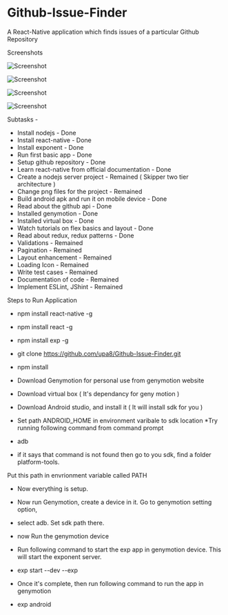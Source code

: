 # Github-Issue-Finder
A React-Native application which finds issues of a particular Github Repository


Screenshots 

![Screenshot](screenshots/1.jpeg)

![Screenshot](screenshots/2.jpeg)

![Screenshot](screenshots/3.jpeg)

![Screenshot](screenshots/4.jpeg)



Subtasks -

* Install nodejs - Done
* Install react-native - Done
* Install exponent - Done
* Run first basic app - Done
* Setup github repository - Done
* Learn react-native from official documentation - Done
* Create a nodejs server project - Remained ( Skipper two tier architecture )
* Change png files for the project - Remained
* Build android apk and run it on mobile device - Done
* Read about the github api - Done
* Installed genymotion - Done
* Installed virtual box - Done
* Watch tutorials on flex basics and layout - Done
* Read about redux, redux patterns - Done
* Validations - Remained
* Pagination - Remained
* Layout enhancement - Remained
* Loading Icon - Remained 
* Write test cases - Remained
* Documentation of code - Remained 
* Implement ESLint, JShint - Remained   


Steps to Run Application 

* npm install react-native -g
* npm install react -g
* npm install exp -g 
* git clone https://github.com/upa8/Github-Issue-Finder.git
* npm install 
* Download Genymotion for personal use from genymotion website 
* Download virtual box ( It's dependancy for geny motion )
* Download Android studio, and install it ( It will install sdk for you )
* Set path ANDROID_HOME in environment varibale to sdk location 
*Try running following command from command prompt 

* adb 

* if it says that command is not found then go to you sdk, find a folder platform-tools. 

Put this path in envrionment variable called PATH

* Now everything is setup. 

* Now run Genymotion, create a device in it. Go to genymotion setting option, 

* select adb. Set sdk path there. 

* now Run the genymotion device 

* Run following command to start the exp app in genymotion device. This will start the exponent server. 

* exp start --dev --exp

* Once it's complete, then run following command to run the app in genymotion

* exp android 

